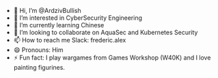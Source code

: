- 👋 Hi, I’m @ArdzivBullish
- 👀 I’m interested in CyberSecurity Engineering
- 🌱 I’m currently learning Chinese
- 💞️ I’m looking to collaborate on AquaSec and Kubernetes Security
- 📫 How to reach me Slack: frederic.alex
- 😄 Pronouns: Him
- ⚡ Fun fact: I play wargames from Games Workshop (W40K) and I love painting figurines.
